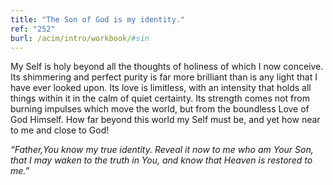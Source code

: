 ```yaml
---
title: "The Son of God is my identity."
ref: "252"
burl: /acim/intro/workbook/#sin
---
```


My Self is holy beyond all the thoughts of holiness of which I now
conceive. Its shimmering and perfect purity is far more brilliant than
is any light that I have ever looked upon. Its love is limitless, with
an intensity that holds all things within it in the calm of quiet
certainty. Its strength comes not from burning impulses which move the
world, but from the boundless Love of God Himself. How far beyond this
world my Self must be, and yet how near to me and close to God!

*“Father,You know my true identity. Reveal it now to me who am Your Son,
that I may waken to the truth in You, and know that Heaven is restored
to me.”*

